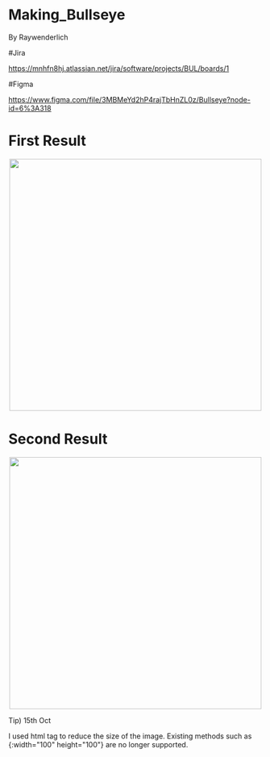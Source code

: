 # Making_Bullseye
By Raywenderlich

#Jira

https://mnhfn8hj.atlassian.net/jira/software/projects/BUL/boards/1

#Figma

https://www.figma.com/file/3MBMeYd2hP4rajTbHnZL0z/Bullseye?node-id=6%3A318


# First Result
<p align = "center">
<img src=https://user-images.githubusercontent.com/69499549/137239318-7e183db9-8b85-4a3f-9812-d60ff7f07ca9.png width="500">
</p>

# Second Result
<p align = "center">
<img src=https://user-images.githubusercontent.com/69499549/137445436-6fead735-08c6-469b-80df-d957a9bc1a19.png width="500">
</p>


Tip) 15th Oct

I used html tag to reduce the size of the image. Existing methods such as {:width="100" height="100"} are no longer supported.
